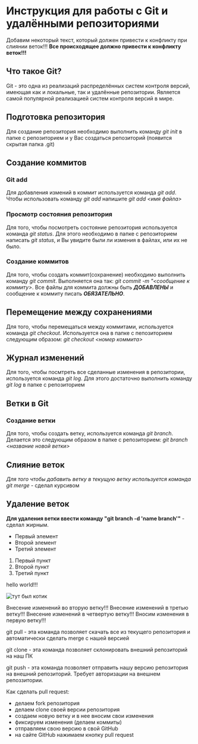 # Инструкция для работы с Git и удалёнными репозиториями
Добавим некоторый текст, который должен привести к конфликту при слиянии веток!!!
**Все происходящее должно привести к конфликту веток!!!**
## Что такое Git?

Git - это одна из реализаций распределённых систем контроля версий, имеющая как и локальные, так и удалённые репозитории. Является самой популярной реализацией систем контроля версий в мире.

## Подготовка репозитория

Для создание репозитория необходимо выполнить команду _git init_ в папке с репозиторием и у Вас создаться репозиторий (появится скрытая папка .git)

## Создание коммитов

### Git add

Для добавления измений в коммит используется команда _git add_. Чтобы использовать команду _git add_ напишите _git add <имя файла>_

### Просмотр состояния репозитория

Для того, чтобы посмотреть состояние репозитория используется команда _git status_. Для этого необходимо в папке с репозиторием написать _git status_, и Вы увидите были ли измения в файлах, или их не было.

### Создание коммитов

Для того, чтобы создать коммит(сохранение) необходимо выполнить команду _git commit_. Выполняется она так: _git commit -m "<сообщение к коммиту>_. Все файлы для коммита должны быть **_ДОБАВЛЕНЫ_** и сообщение к коммиту писать **_ОБЯЗАТЕЛЬНО_**.

## Перемещение между сохранениями

Для того, чтобы перемещаться между коммитами, используется команда _git checkout_. Используется она в папке с пепозиторием следующим образом: _git checkout <номер коммита>_

## Журнал изменений

Для того, чтобы посмтреть все сделанные изменения в репозитории, используется команда _git log_. Для этого достаточно выполнить команду _git log_ в папке с репозиторием

## Ветки в Git

### Создание ветки

Для того, чтобы создать ветку, используется команда _git branch_. Делается это следующим образом в папке с репозиторием: _git branch <название новой ветки>_

## Слияние веток

_Для того чтобы дабавить ветку в текущую ветку используется команда *git merge <name branch>*_ - сделал курсивом

## Удаление веток

**Для удаления ветки ввести команду "git branch -d 'name branch'"** - сделал жирным.

- Первый элемент
- Второй элемент
- Третий элемент

1. Первый пункт
2. Второй пункт
3. Третий пункт

hello world!!!

![тут был котик](https://mobimg.b-cdn.net/v3/fetch/4d/4d671cfe78cbb63a617875e1f6023157.jpeg?h=600&r=0.5)

Внесение изменений во вторую ветку!!!
Внесение изменений в третью ветку!!!
Внесение изменений в четвертую ветку!!!
Вносим изменения в первую ветку!!!

git pull - эта команда позволяет скачать все из текущего репозитория и автоматически сделать merge с нашей версией

git clone - эта команда позволяет склонировать внешний репозиторий на наш ПК 

git push - эта команда позволяет отправить нашу версию репозитория на внешний репозиторий. Требует авторизации на внешнем репоззитории.

Как сделать pull request:
* делаем fork репозитория
* делаем clone своей версии репозитория
* создаем новую ветку и в нее вносим свои изменения
* фиксируем изменения (делаем коммиты)
* отправляем свою версию в свой GitHub
* на сайте GitHub нажимаем кнопку pull request
